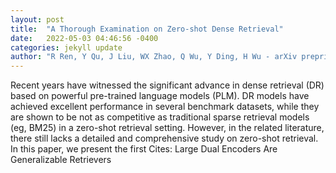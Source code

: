 ```yaml
---
layout: post
title:  "A Thorough Examination on Zero-shot Dense Retrieval"
date:   2022-05-03 04:46:56 -0400
categories: jekyll update
author: "R Ren, Y Qu, J Liu, WX Zhao, Q Wu, Y Ding, H Wu - arXiv preprint arXiv , 2022"
---
```

Recent years have witnessed the significant advance in dense retrieval (DR) based on powerful pre-trained language models (PLM). DR models have achieved excellent performance in several benchmark datasets, while they are shown to be not as competitive as traditional sparse retrieval models (eg, BM25) in a zero-shot retrieval setting. However, in the related literature, there still lacks a detailed and comprehensive study on zero-shot retrieval. In this paper, we present the first Cites: Large Dual Encoders Are Generalizable Retrievers